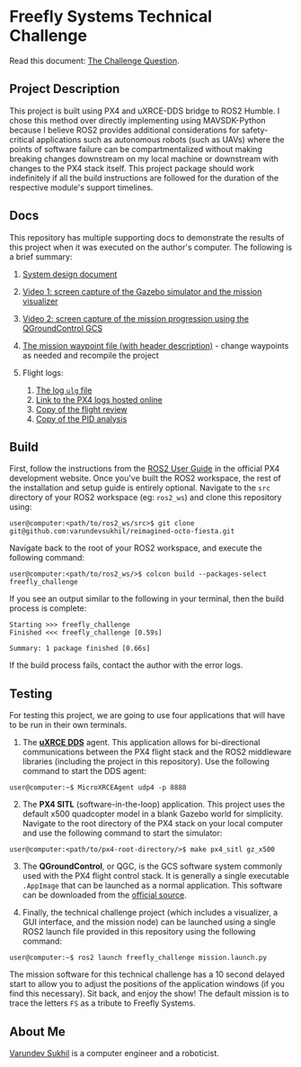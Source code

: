 # Freefly Systems Technical Challenge

Read this document: [The Challenge Question](docs/freefly_challenge_question.pdf).

## Project Description
This project is built using PX4 and uXRCE-DDS bridge to ROS2 Humble. I chose this method over directly implementing using MAVSDK-Python because I believe ROS2 provides additional considerations for safety-critical applications such as autonomous robots (such as UAVs) where the points of software failure can be compartmentalized without making breaking changes downstream on my local machine or downstream with changes to the PX4 stack itself. This project package should work indefinitely if all the build instructions are followed for the duration of the respective module's support timelines.

## Docs
This repository has multiple supporting docs to demonstrate the results of this project when it was executed on the author's computer. The following is a brief summary:

1. [System design document](docs/system_design.md)

2. [Video 1: screen capture of the Gazebo simulator and the mission visualizer](docs/video/Freefly_VarundevSukhil_Sim_and_Visualizer.mp4)

3. [Video 2: screen capture of the mission progression using the QGroundControl GCS](docs/video/Freefly_VarundevSukhil_QGC.mp4)

4. [The mission waypoint file (with header description)](mission/waypoints.csv) - change waypoints as needed and recompile the project

5. Flight logs:
    
    1. [The log `ulg` file](test/logs/mission_log.ulg)
    2. [Link to the PX4 logs hosted online](https://review.px4.io/plot_app?log=8a0cab21-09fd-449b-b79b-001521b58a27)
    3. [Copy of the flight review](docs/flight_review.pdf)
    4. [Copy of the PID analysis](docs/pid_analysis.pdf)

## Build
First, follow the instructions from the [ROS2 User Guide](http://docs.px4.io/main/en/ros/ros2_comm.html) in the official PX4 development website. Once you've built the ROS2 workspace, the rest of the installation and setup guide is entirely optional. Navigate to the `src` directory of your ROS2 workspace (eg: `ros2_ws`) and clone this repository using:
```shell
user@computer:<path/to/ros2_ws/src>$ git clone git@github.com:varundevsukhil/reimagined-octo-fiesta.git
```
Navigate back to the root of your ROS2 workspace, and execute the following command:
```shell
user@computer:<path/to/ros2_ws/>$ colcon build --packages-select freefly_challenge
```
If you see an output similar to the following in your terminal, then the build process is complete:
```shell
Starting >>> freefly_challenge
Finished <<< freefly_challenge [0.59s]          

Summary: 1 package finished [0.66s]
```
If the build process fails, contact the author with the error logs.

## Testing
For testing this project, we are going to use four applications that will have to be run in their own terminals.

1. The [**uXRCE DDS**](https://docs.px4.io/v1.14/en/middleware/uxrce_dds.html) agent. This application allows for bi-directional communications between the PX4 flight stack and the ROS2 middleware libraries (including the project in this repository). Use the following command to start the DDS agent:
```shell
user@computer:~$ MicroXRCEAgent udp4 -p 8888
```

2. The **PX4 SITL** (software-in-the-loop) application. This project uses the default x500 quadcopter model in a blank Gazebo world for simplicity. Navigate to the root directory of the PX4 stack on your local computer and use the following command to start the simulator:
```shell
user@computer:<path/to/px4-root-directory/>$ make px4_sitl gz_x500
```

3. The **QGroundControl**, or QGC, is the GCS software system commonly used with the PX4 flight control stack. It is generally a single executable `.AppImage` that can be launched as a normal application. This software can be downloaded from the [official source](https://docs.qgroundcontrol.com/master/en/qgc-user-guide/getting_started/download_and_install.html).

4. Finally, the technical challenge project (which includes a visualizer, a GUI interface, and the mission node) can be launched using a single ROS2 launch file provided in this repository using the following command:
```shell
user@computer:~$ ros2 launch freefly_challenge mission.launch.py
```

The mission software for this technical challenge has a 10 second delayed start to allow you to adjust the positions of the application windows (if you find this necessary). Sit back, and enjoy the show! The default mission is to trace the letters `FS` as a tribute to Freefly Systems.

## About Me
[Varundev Sukhil](https://vsukhil.com) is a computer engineer and a roboticist.